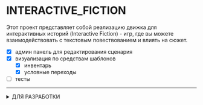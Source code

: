 # INTERACTIVE_FICTION

Этот проект представляет собой реализацию движка для интерактивных историй (Interactive Fiction) - игр, где вы можете взаимодействовать с текстовым повествованием и влиять на сюжет.


- [x] админ панель для редактирования сценария
- [x] визуализация по средствам шаблонов
  - [x] инвентарь
  - [x] условные переходы  
- [ ] тесты

___

<details><summary>ДЛЯ РАЗРАБОТКИ</summary>

Находясь в корне проекта - включи пре-коммит

  ```commandline
  pre-commit install
  pre-commit autoupdate
  ```

Проверь работоспособность

  ```commandline
  pre-commit run --all-files
  ```

</details>
